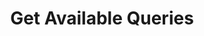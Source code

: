 ---
title: Get Available Queries
excerpt: Get your available queries.
api:
  file: antipublic.json
  operationId: License.AvailableQueries
hidden: false
---